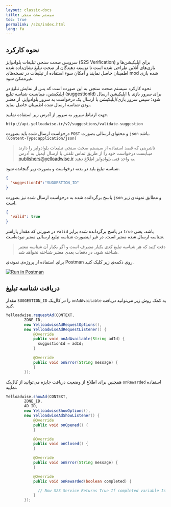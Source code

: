 ```yaml
---
layout: classic-docs
title: سیستم صحت سنجی
toc: true
permalink: /s2s/index.html
lang: fa
---
```



## نحوه کارکرد
سرویس صحت سنجی تبلیغات یلوادوایز (S2S Verification) برای اپلیکیشن‌ها و بازی‌های آنلاین طراحی شده است تا توسعه دهندگان از صحت تبلیغ نشان‌داده شده اطمینان حاصل نمایند و امکان سوء استفاده از تبلیغات در نسخه‌های mod شده بازی غیرممکن شود.  

نحوه کارکرد سیستم صحت سنجی به این صورت است که پس از نمایش تبلیغ در اپلیکیشن، میبایست شناسه تبلیغ (suggestionId) برای سرور بازی یا اپلیکیشن ارسال شود؛ سپس سرور بازی/اپلیکیشن با ارسال یک درخواست به سرور یلوادوایز، از معتبر بودن شناسه ارسال شده اطمینان حاصل نماید.

جهت ارتباط سرور به سرور از آدرس زیر استفاده نمایید.

```
http://api.yelloadwise.ir/v2/suggestions/validate-suggestion
```

درخواست ارسال شده باید بصورت `POST` و محتوای ارسالی بصورت `json` باشد. `(Content-Type:application/json)`

> ناشرینی که قصد استفاده از سیستم صحت سنجی تبلیغات یلوادوایز را دارند میبایست درخواست خود را از طریق تماس تلفنی یا ارسال ایمیل به آدرس publishers@yelloadwise.ir به واحد فنی یلوادوایز اطلاع دهند.

شناسه تبلیغ باید در بدنه درخواست و بصورت زیر گنجانده شود.

```json
{
  "suggestionId":"SUGGESTION_ID"
}
```
پاسخ برگردانده شده به درخواست ارسال شده نیز بصورت `json` و مطابق نمونه‌ی زیر است.

```json
{
  "valid": true
}
```

در صورتی که مقدار پارامتر `valid` در پاسخ برگردانده شده برابر `true` باشد، یعنی شناسه ارسال شده معتبر است. در غیر اینصورت شناسه تبلیغ ارسالی معتبر نبوده‌است.
> دقت کنید که هر شناسه تبلیغ کدی یکبار مصرف است و اگر یکبار آن شناسه معتبر شناخته شود، در دفعات بعدی معتبر شناخته نخواهد شد.

برای استفاده از پروژه‌ی نمونه‌ی Postman روی دکمه‌ی زیر کلیک کنید.

[![Run in Postman](https://run.pstmn.io/button.svg)](https://app.getpostman.com/run-collection/29d685edecb835e19195)

## دریافت شناسه تبلیغ
مقدار `SUGGESTION_ID` را در کال‌بک `onAdAvailable` به کمک روش زیر می‌توانید دریافت کنید.

```java
Yelloadwise.requestAd(CONTEXT,
        ZONE_ID,
        new YelloadwiseAdRequestOptions(),
        new YelloadwiseAdRequestListener() {
            @Override
            public void onAdAvailable(String adId) {
              suggustionId = adId;
            }

            @Override
            public void onError(String message) {
            }
        });
```

همچنین برای اطلاع از وضعیت دریافت جایزه می‌توانید از کال‌بک `onRewarded` استفاده نمایید.
```java
Yelloadwise.showAd(CONTEXT,
        ZONE_ID,
        AD_ID,
        new YelloadwiseShowOptions(),
        new YelloadwiseAdShowListener() {
            @Override
            public void onOpened() {
            }

            @Override
            public void onClosed() {
            }

            @Override
            public void onError(String message) {
            }

            @Override
            public void onRewarded(boolean completed) {

              // Now S2S Service Returns True If completed variable Is True
            }
        });
```
